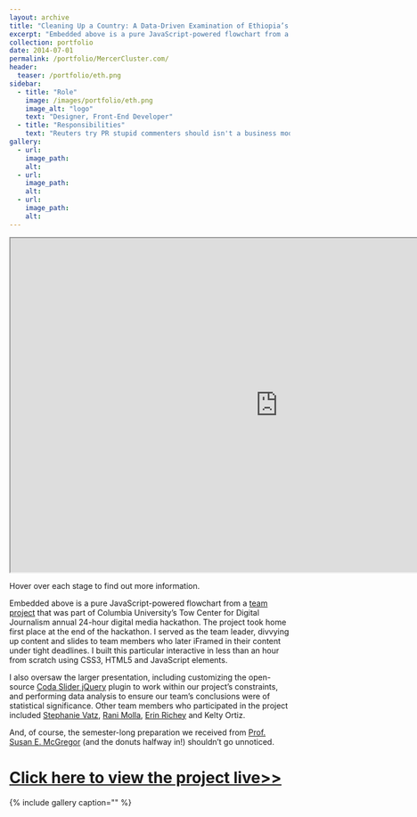 ```yaml
---
layout: archive
title: "Cleaning Up a Country: A Data-Driven Examination of Ethiopia’s Growing Sanitation Issues"
excerpt: "Embedded above is a pure JavaScript-powered flowchart from a [team project](http://carlvlewis2.wpengine.com/dmchallenge) that was part of Columbia University’s Tow Center"
collection: portfolio
date: 2014-07-01
permalink: /portfolio/MercerCluster.com/
header:
  teaser: /portfolio/eth.png
sidebar:
  - title: "Role"
    image: /images/portfolio/eth.png
    image_alt: "logo"
    text: "Designer, Front-End Developer"
  - title: "Responsibilities"
    text: "Reuters try PR stupid commenters should isn't a business model"
gallery:
  - url:
    image_path:
    alt:
  - url:
    image_path:
    alt:
  - url:
    image_path:
    alt:
---
```


<iframe src="http://carlvlewis2.wpengine.com/dmchallenge/terrapretta/TerraPretaSlide.html" width="960px" height="600px"></iframe>

Hover over each stage to find out more information.

Embedded above is a pure JavaScript-powered flowchart from a [team project](http://carlvlewis2.wpengine.com/dmchallenge) that was part of Columbia University’s Tow Center for Digital Journalism annual 24-hour digital media hackathon. The project took home first place at the end of the hackathon. I served as the team leader, divvying up content and slides to team members who later iFramed in their content under tight deadlines. I built this particular interactive in less than an hour from scratch using CSS3, HTML5 and JavaScript elements.

I also oversaw the larger presentation, including customizing the open-source [Coda Slider jQuery](http://kevinbatdorf.github.io/codaslider/) plugin to work within our project’s constraints, and performing data analysis to ensure our team’s conclusions were of statistical significance. Other team members who participated in the project included [Stephanie Vatz](http://www.linkedin.com/pub/stephanie-vatz/22/630/601), [Rani Molla](https://twitter.com/ranimolla), [Erin Richey](https://twitter.com/ErinCRichey) and Kelty Ortiz.

And, of course, the semester-long preparation we received from [Prof. Susan E. McGregor](http://susanemcgregor.com/) (and the donuts halfway in!) shouldn’t go unnoticed.

# [Click here to view the project live>>](http://carlvlewis2.wpengine.com/dmchallenge)



{% include gallery caption="" %}
